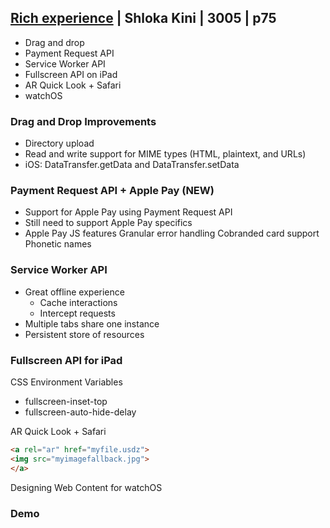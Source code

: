 
## [Rich experience](3-rich-experience.md) | Shloka Kini | 3005 | p75


- Drag and drop
- Payment Request API
- Service Worker API
- Fullscreen API on iPad
- AR Quick Look + Safari
- watchOS

### Drag and Drop Improvements

- Directory upload
- Read and write support for MIME types (HTML, plaintext, and URLs)
- iOS: DataTransfer.getData and DataTransfer.setData

### Payment Request API +   Apple Pay (NEW)


- Support for Apple Pay using Payment Request API
- Still need to support Apple Pay specifics
- Apple Pay JS features
Granular error handling Cobranded card support Phonetic names

### Service Worker API

- Great offline experience
  - Cache interactions
  - Intercept requests
- Multiple tabs share one instance
- Persistent store of resources


### Fullscreen API for iPad

CSS Environment Variables

- fullscreen-inset-top
- fullscreen-auto-hide-delay
  


AR Quick Look + Safari

```html
<a rel="ar" href="myfile.usdz">
<img src="myimagefallback.jpg">
</a>
```

Designing Web Content for watchOS


### Demo



